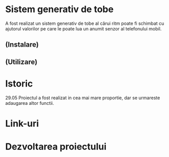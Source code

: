 # Sistem generativ de tobe 
A fost realizat un sistem generativ de tobe al cărui ritm poate fi schimbat cu ajutorul valorilor pe care le poate lua un anumit senzor al telefonului mobil.

## (Instalare)

## (Utilizare)

# Istoric
29.05 Proiectul a fost realizat in cea mai mare proportie, dar se urmareste adaugarea altor functii.

# Link-uri

# Dezvoltarea proiectului


